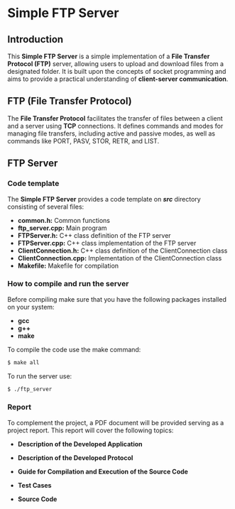 # Simple FTP Server

## Introduction
This **Simple FTP Server** is a simple implementation of a **File Transfer Protocol (FTP)** server, allowing users to upload and download files from a designated folder. It is built upon the concepts of socket programming and aims to provide a practical understanding of **client-server communication**.

## FTP (File Transfer Protocol)
The **File Transfer Protocol** facilitates the transfer of files between a client and a server using **TCP** connections. It defines commands and modes for managing file transfers, including active and passive modes, as well as commands like PORT, PASV, STOR, RETR, and LIST.

## FTP Server

### Code template
The **Simple FTP Server**  provides a code template on ***src*** directory consisting of several files:

- **common.h:** Common functions
- **ftp_server.cpp:** Main program
- **FTPServer.h:** C++ class definition of the FTP server
- **FTPServer.cpp:** C++ class implementation of the FTP server
- **ClientConnection.h:** C++ class definition of the ClientConnection class
- **ClientConnection.cpp:** Implementation of the ClientConnection class
- **Makefile:** Makefile for compilation

### How to compile and run the server
Before compiling make sure that you have the following packages installed
on your system:
- **gcc**
- **g++**
- **make**

To compile the code use the make command:
```bash
$ make all
```
To run the server use:
```bash
$ ./ftp_server
```

### Report
To complement the project, a PDF document will be provided serving as a project report. This report will cover the following topics:

- **Description of the Developed Application**

- **Description of the Developed Protocol**

- **Guide for Compilation and Execution of the Source Code**

- **Test Cases**

- **Source Code**